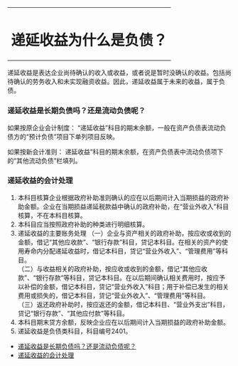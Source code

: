 <link rel="stylesheet" href="../stylesheets/notestyles.css" />
<link rel="icon" href="../favicon.ico" />
<div class="content">
<table class="covertitle"><tr><td>

# 递延收益为什么是负债？

<center></center>
</td></tr></table>

递延收益是表达企业尚待确认的收入或收益，或者说是暂时没确认的收益。包括尚待确认的劳务收入和未实现融资收益。因此，递延收益属于未来的收益，属于负债。

### 递延收益是长期负债吗？还是流动负债呢？

如果按原企业会计制度： “递延收益”科目的期末余额，一般在资产负债表流动负债方的“预计负债”项目下单列项目反映。

如果按新会计准则： 递延收益”科目的期末余额，在资产负债表中流动负债项下的“其他流动负债”栏填列。

### 递延收益的会计处理

1. 本科目核算企业根据政府补助准则确认的应在以后期间计入当期损益的政府补助金额。企业在当期损益递延税款益中确认的政府补助，在“营业外收入”科目核算，不在本科目核算。
2. 本科目应当按照政府补助的种类进行明细核算。
3. 递延收益的主要账务处理
（一）企业与资产相关的政府补助，按应收或收到的金额，借记“其他应收款”、“银行存款”科目，贷记本科目。在相关的资产的使用寿命内分配递延收益时，借记本科目，贷记“营业外收入”、“管理费用”等科目。  
（二）与收益相关的政府补助，按应收或收到的金额，借记“其他应收款”、“银行存款”等科目，贷记本科目。在以后期间确认相关费用时，按应予以补偿的金额，借记本科目，贷记“营业外收入”科目；用于补偿已发生的相关费用或损失的，借记本科目，贷记“营业外收入”、“管理费用”等科目。  
（三）返还政府补助时，按应返还的金额，借记本科目、“营业外支出”科目，贷记“银行存款”、“其他应付款”等科目。
4. 本科目期末贷方余额，反映企业应在以后期间计入当期损益的政府补助金额。
5. 递延收益是负债类科目，科目编号2401。
</div>
<div class="toc">

- [递延收益是长期负债吗？还是流动负债呢？](#递延收益是长期负债吗还是流动负债呢)
- [递延收益的会计处理](#递延收益的会计处理)

</div>